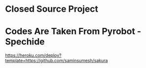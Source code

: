 # Closed Source Project 

# Codes Are Taken From Pyrobot - Spechide

https://heroku.com/deploy?template=https://github.com/saminsumesh/sakura
